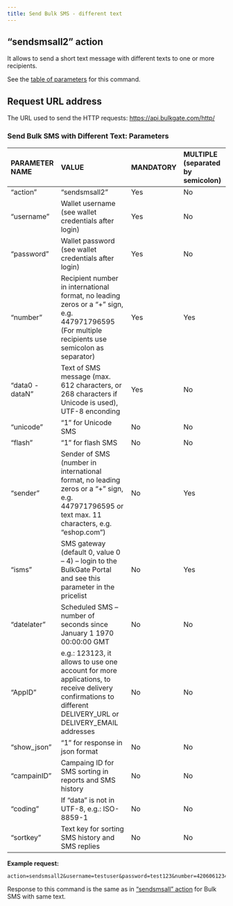 ```yaml
---
title: Send Bulk SMS - different text
---
```


## “sendsmsall2” action
It allows to send a short text message with different texts to one or more recipients. 

See the [table of parameters](#send-bulk-sms-with-different-text-parameters) for this command.

## Request URL address
The URL used to send the HTTP requests:
https://api.bulkgate.com/http/

### Send Bulk SMS with Different Text: Parameters

| PARAMETER NAME | VALUE | MANDATORY | MULTIPLE (separated by semicolon) |
|:--- |:--- |:--- |:--- |
|“action”|	“sendsmsall2”|	Yes|	No|
|“username”|	Wallet username (see wallet credentials after login)|	Yes|	No|
|“password”|	Wallet password (see wallet credentials after login)|	Yes|	No|
|“number”	|Recipient number in international format, no leading zeros or a “+” sign, e.g. 447971796595 (For multiple recipients use semicolon as separator)|	Yes	|Yes|
|“data0 - dataN”|	Text of SMS message (max. 612 characters, or 268 characters if Unicode is used), UTF-8 enconding|	Yes|	No|
|“unicode”	|“1” for Unicode SMS|	No|	No|
|“flash”	|“1” for flash SMS	|No|	No|
|“sender”	|Sender of SMS (number in international format, no leading zeros or a “+” sign, e.g. 447971796595 or text max. 11 characters, e.g. “eshop.com”)|	No|	Yes|
|“isms”	|SMS gateway (default 0, value 0 – 4) – login to the BulkGate Portal and see this parameter in the pricelist|	No|	Yes|
|“datelater”	|Scheduled SMS – number of seconds since January 1 1970 00:00:00 GMT	|No	|No|
|“AppID”|	e.g.: 123123, it allows to use one account for more applications, to receive delivery confirmations to different DELIVERY_URL or DELIVERY_EMAIL addresses	|No|	No|
|“show_json”|	“1” for response in json format|	No|	No|
|“campainID”	|Campaing ID for SMS sorting in reports and SMS history|	No|	No|
|“coding”|	If “data” is not in UTF-8, e.g.: ISO-8859-1|	No|	No|
|“sortkey”	|Text key for sorting SMS history and SMS replies	|No	|No|

**Example request:**
``` url
action=sendsmsall2&username=testuser&password=test123&number=420606123456;420607123456&data0=Hello1&data1=Hello2
```

Response to this command is the same as in [“sendsmsall” action](http-low-level-api-send-bulk-sms-same-text.md#sendsmsall-action) for Bulk SMS with same text.

